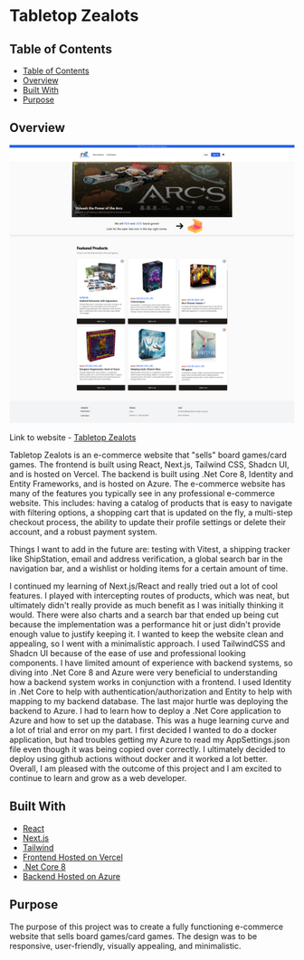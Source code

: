 <h1>Tabletop Zealots</h1>

## Table of Contents

- [Table of Contents](#table-of-contents)
- [Overview](#overview)
- [Built With](#built-with)
- [Purpose](#purpose)

## Overview

![Tabletop_Zealots](./public/images/promotionals/Home_Tabletop_Zealots.png)

Link to website - [Tabletop Zealots](https://board-games-store-kappa.vercel.app/)

Tabletop Zealots is an e-commerce website that "sells" board games/card games. The frontend is built using React, Next.js, Tailwind CSS, Shadcn UI, and is hosted on Vercel. The backend is built using .Net Core 8, Identity and Entity Frameworks, and is hosted on Azure. The e-commerce website has many of the features you typically see in any professional e-commerce website. This includes: having a catalog of products that is easy to navigate with filtering options, a shopping cart that is updated on the fly, a multi-step checkout process, the ability to update their profile settings or delete their account, and a robust payment system.

Things I want to add in the future are: testing with Vitest, a shipping tracker like ShipStation, email and address verification, a global search bar in the navigation bar, and a wishlist or holding items for a certain amount of time.

I continued my learning of Next.js/React and really tried out a lot of cool features. I played with intercepting routes of products, which was neat, but ultimately didn't really provide as much benefit as I was initially thinking it would. There were also charts and a search bar that ended up being cut because the implementation was a performance hit or just didn't provide enough value to justify keeping it. I wanted to keep the website clean and appealing, so I went with a minimalistic approach. I used TailwindCSS and Shadcn UI because of the ease of use and professional looking components. I have limited amount of experience with backend systems, so diving into .Net Core 8 and Azure were very beneficial to understanding how a backend system works in conjunction with a frontend. I used Identity in .Net Core to help with authentication/authorization and Entity to help with mapping to my backend database. The last major hurtle was deploying the backend to Azure. I had to learn how to deploy a .Net Core application to Azure and how to set up the database. This was a huge learning curve and a lot of trial and error on my part. I first decided I wanted to do a docker application, but had troubles getting my Azure to read my AppSettings.json file even though it was being copied over correctly. I ultimately decided to deploy using github actions without docker and it worked a lot better. Overall, I am pleased with the outcome of this project and I am excited to continue to learn and grow as a web developer.

## Built With

- [React](https://reactjs.org/)
- [Next.js](https://nextjs.org/)
- [Tailwind](https://tailwindcss.com/)
- [Frontend Hosted on Vercel](https://vercel.com/)
- [.Net Core 8](https://dotnet.microsoft.com/)
- [Backend Hosted on Azure](https://azure.microsoft.com/en-us/)

## Purpose

The purpose of this project was to create a fully functioning e-commerce website that sells board games/card games. The design was to be responsive, user-friendly, visually appealing, and minimalistic.
